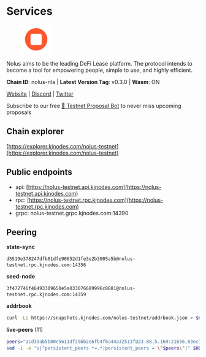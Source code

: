# Services

<figure><img src="https://raw.githubusercontent.com/kj89/cosmos-images/main/logos/nolus.png" alt=""><figcaption></figcaption></figure>

Nolus aims to be the leading DeFi Lease platform. The protocol  intends to become a tool for empowering people, simple to use, and highly efficient.

**Chain ID**: nolus-rila | **Latest Version Tag**: v0.3.0 | **Wasm**: ON

[Website](https://www.nolus.io) | [Discord](https://discord.gg/nolus-protocol) | [Twitter](https://twitter.com/NolusProtocol)



Subscribe to our free [🤖 Testnet Proposal Bot](https://t.me/kjnodes_testnet_proposal_bot) to never miss upcoming proposals


## Chain explorer
[https://explorer.kjnodes.com/nolus-testnet](https://explorer.kjnodes.com/nolus-testnet)

## Public endpoints

* api: [https://nolus-testnet.api.kjnodes.com](https://nolus-testnet.api.kjnodes.com)
* rpc: [https://nolus-testnet.rpc.kjnodes.com](https://nolus-testnet.rpc.kjnodes.com)
* grpc: nolus-testnet.grpc.kjnodes.com:14390

## Peering

**state-sync**

```text
d5519e378247dfb61dfe90652d1fe3e2b3005a5b@nolus-testnet.rpc.kjnodes.com:14356
```

**seed-node**

```text
3f472746f46493309650e5a033076689996c8881@nolus-testnet.rpc.kjnodes.com:14359
```

**addrbook**
```bash
curl -Ls https://snapshots.kjnodes.com/nolus-testnet/addrbook.json > $HOME/.nolus/config/addrbook.json
```

**live-peers** (11)
```bash
peers="acd39ab5b00e5611df296b2e6fb4f6a44a32513f@23.88.5.169:21656,03ec7af23216082eeccc690b7bdcbe497bf2dcf8@136.243.88.91:9000,15cd61c8528611d1192ee06578cd6f5054645a0e@46.101.115.206:55666,7f5ce546e0ffec994995198e0a1b87caff61ae6d@178.18.253.102:26656,93b90db2cb18bfa490c7dc4dddd0720ec9cfcfb5@212.24.101.2:26656,5ded92727197e59aa382180628710744910d932b@174.138.23.52:20756,89aaf76a23b16bd57a1982e7b304fd998a49942a@65.109.85.226:9000,ce6a67a084a25c189ed92522f1a0f6c44ec7cc3a@116.202.227.117:43656,fcb82df30d2056c3af024fb389e173d683fe8229@65.108.105.48:19756,6d76e4e0f73efa4e693b9d32934b09a025c6aa62@38.242.128.166:26656,d5519e378247dfb61dfe90652d1fe3e2b3005a5b@65.109.68.190:14356"
sed -i -e "s|^persistent_peers *=.*|persistent_peers = \"$peers\"|" $HOME/.nolus/config/config.toml
```
